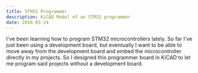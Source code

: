 ```yaml
---
title: STM32 Programmer
description: KiCAD Model of an STM32 programmer
date: 2016-03-24
---
```

I've been learning how to program STM32 microcontrollers lately. So far I've just been using a development board, but eventually I want to be able to move away from the development board and embed the microcontroller directly in my projects. So I designed this programmer board in KiCAD to let me program said projects without a development board.